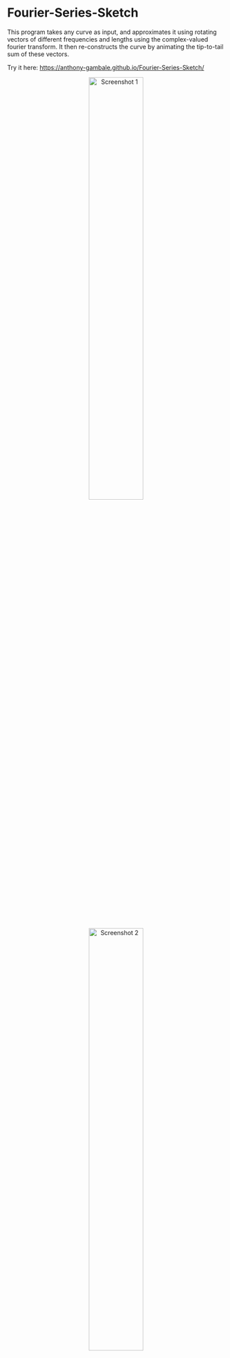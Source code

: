 # Fourier-Series-Sketch
This program takes any curve as input, and approximates it using rotating vectors of different frequencies and lengths using the complex-valued fourier transform. It then re-constructs the curve by animating the tip-to-tail sum of these vectors.

Try it here: https://anthony-gambale.github.io/Fourier-Series-Sketch/

<p align="center">
  <img src="https://github.com/Anthony-Gambale/Fourier-Transform-Sketch/blob/main/images/screenshot1.png" width="50%" alt="Screenshot 1">
</p>

<p align="center">
  <img src="https://github.com/Anthony-Gambale/Fourier-Transform-Sketch/blob/main/images/screenshot2.png" width="50%" alt="Screenshot 2">
</p>

